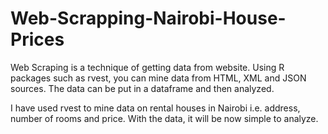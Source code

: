 # Web-Scrapping-Nairobi-House-Prices

Web Scraping is a technique of getting data from website. Using R packages such as rvest, you can mine data from HTML, XML and JSON sources.
The data can be put in a dataframe and then analyzed.

I have used rvest to mine data on rental houses in Nairobi i.e. address, number of rooms and price. With the data, it will be now simple to analyze.
